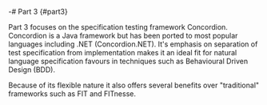 -# Part 3 {#part3}

Part 3 focuses on the specification testing framework Concordion. Concordion is a Java framework but has been ported to most popular languages including .NET (Concordion.NET). It's emphasis on separation of test specification from implementation makes it an ideal fit for natural language specification favours in techniques such as Behavioural Driven Design (BDD).

 Because of its flexible nature it also offers several benefits over "traditional" frameworks such as FIT and FITnesse.